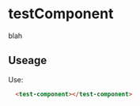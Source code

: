 # testComponent

blah

## Useage

<test-component></test-component>

Use:

```html
  <test-component></test-component>
```

